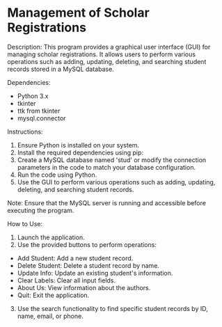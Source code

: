# Management of Scholar Registrations

Description:
This program provides a graphical user interface (GUI) for managing scholar registrations. It allows users to perform various operations such as adding, updating, deleting, and searching student records stored in a MySQL database.

Dependencies:
- Python 3.x
- tkinter
- ttk from tkinter
- mysql.connector

Instructions:
1. Ensure Python is installed on your system.
2. Install the required dependencies using pip:
3. Create a MySQL database named 'stud' or modify the connection parameters in the code to match your database configuration.
4. Run the code using Python.
5. Use the GUI to perform various operations such as adding, updating, deleting, and searching student records.

Note: Ensure that the MySQL server is running and accessible before executing the program.

How to Use:
1. Launch the application.
2. Use the provided buttons to perform operations:
- Add Student: Add a new student record.
- Delete Student: Delete a student record by name.
- Update Info: Update an existing student's information.
- Clear Labels: Clear all input fields.
- About Us: View information about the authors.
- Quit: Exit the application.
3. Use the search functionality to find specific student records by ID, name, email, or phone.




